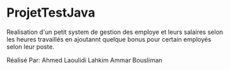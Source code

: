 # ProjetTestJava
Realisation d'un petit system de gestion des employe et leurs salaires selon les heures travaillés en ajoutannt quelque bonus pour certain employés selon leur poste.


Réalisé Par:
Ahmed Laoulidi Lahkim
Ammar Bousliman

